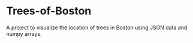# Trees-of-Boston
A project to visualize the location of trees in Boston using JSON data and numpy arrays.
